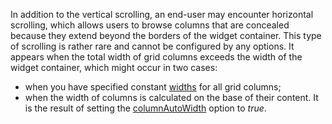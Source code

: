 In addition to the vertical scrolling, an end-user may encounter horizontal scrolling, which allows users to browse columns that are concealed because they extend beyond the borders of the widget container. This type of scrolling is rather rare and cannot be configured by any options. It appears when the total width of grid columns exceeds the width of the widget container, which might occur in two cases:

* when you have specified constant [widths](/api-reference/10%20UI%20Widgets/DOMComponent/1%20Configuration/width.md '/Documentation/ApiReference/UI_Widgets/dxDataGrid/Configuration/#width') for all grid columns;		
* when the width of columns is calculated on the base of their content. It is the result of setting the [columnAutoWidth](/api-reference/10%20UI%20Widgets/dxDataGrid/1%20Configuration/columnAutoWidth.md '/Documentation/ApiReference/UI_Widgets/dxDataGrid/Configuration/#columnAutoWidth') option to *true*.